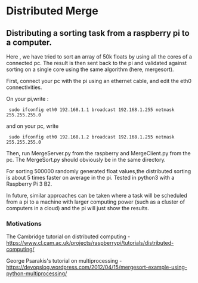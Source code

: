 # Distributed Merge 

## Distributing a sorting task from a raspberry pi to a computer.

Here , we have tried to sort an array of 50k floats by using all the cores of a connected pc. The result is then sent back to the pi and validated against sorting on a single core using the same algorithm (here, mergesort). 

First, connect your pc with the pi using an ethernet cable, and edit the eth0 connectivities. 

On your pi,write : 
  
     sudo ifconfig eth0 192.168.1.1 broadcast 192.168.1.255 netmask 255.255.255.0
and on your pc, write   
    
     sudo ifconfig eth0 192.168.1.2 broadcast 192.168.1.255 netmask 255.255.255.0

Then, run MergeServer.py from the raspberry and MergeClient.py from the pc. The MergeSort.py should obviously be in the same directory. 

For sorting 500000 randomly generated float values,the distributed sorting is about 5 times faster on average in the pi.
Tested in python3 with a Raspberry Pi 3 B2. 


In future, similar approaches can be taken where a task will be scheduled from a pi to a machine with larger computing power (such as a cluster of computers in a cloud) and the pi will just show the results. 


### Motivations 
The Cambridge tutorial on distributed computing - 
https://www.cl.cam.ac.uk/projects/raspberrypi/tutorials/distributed-computing/

George Psarakis's tutorial on multiprocessing - 
https://devopslog.wordpress.com/2012/04/15/mergesort-example-using-python-multiprocessing/
